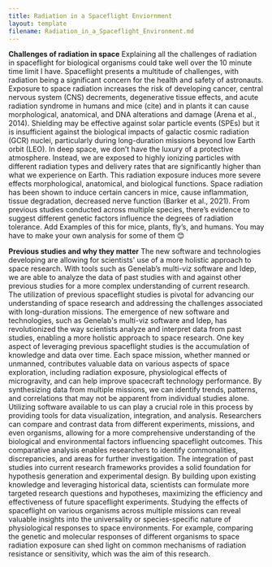 ```yaml
---
title: Radiation in a Spaceflight Enviornment
layout: template
filename: Radiation_in_a_Spaceflight_Environment.md
--- 
```

**Challenges of radiation in space**
Explaining all the challenges of radiation in spaceflight for biological organisms could take well over the 10 minute time limit I have.
Spaceflight presents a multitude of challenges, with radiation being a significant concern for the health and safety of astronauts. Exposure to space radiation increases the risk of developing cancer, central nervous system (CNS) decrements, degenerative tissue effects, and acute radiation syndrome in humans and mice (cite) and in plants it can cause morphological, anatomical, and DNA alterations and damage (Arena et al., 2014). Shielding may be effective against solar particle events (SPEs) but it is insufficient against the biological impacts of galactic cosmic radiation (GCR) nuclei, particularly during long-duration missions beyond low Earth orbit (LEO). In deep space, we don’t have the luxury of a protective atmosphere. Instead, we are exposed to highly ionizing particles with different radiation types and delivery rates that are significantly higher than what we experience on Earth. This radiation exposure induces more severe effects morphological, anatomical, and biological functions.
Space radiation has been shown to induce certain cancers in mice, cause inflammation, tissue degradation, decreased nerve function (Barker et al., 2021). From previous studies conducted across multiple species, there’s evidence to suggest different genetic factors influence the degrees of radiation tolerance. 
Add Examples of this for mice, plants, fly’s, and humans. You may have to make your own analysis for some of them 😊

**Previous studies and why they matter**
The new software and technologies developing are allowing for scientists' use of a more holistic approach to space research. With tools such as Genelab’s multi-viz software and Idep, we are able to analyze the data of past studies with and against other previous studies for a more complex understanding of current research.
The utilization of previous spaceflight studies is pivotal for advancing our understanding of space research and addressing the challenges associated with long-duration missions. The emergence of new software and technologies, such as Genelab's multi-viz software and Idep, has revolutionized the way scientists analyze and interpret data from past studies, enabling a more holistic approach to space research.
One key aspect of leveraging previous spaceflight studies is the accumulation of knowledge and data over time. Each space mission, whether manned or unmanned, contributes valuable data on various aspects of space exploration, including radiation exposure, physiological effects of microgravity, and can help improve spacecraft technology performance. By synthesizing data from multiple missions, we can identify trends, patterns, and correlations that may not be apparent from individual studies alone.
Utilizing software available to us can play a crucial role in this process by providing tools for data visualization, integration, and analysis. Researchers can compare and contrast data from different experiments, missions, and even organisms, allowing for a more comprehensive understanding of the biological and environmental factors influencing spaceflight outcomes. This comparative analysis enables researchers to identify commonalities, discrepancies, and areas for further investigation.
The integration of past studies into current research frameworks provides a solid foundation for hypothesis generation and experimental design. By building upon existing knowledge and leveraging historical data, scientists can formulate more targeted research questions and hypotheses, maximizing the efficiency and effectiveness of future spaceflight experiments.
Studying the effects of spaceflight on various organisms across multiple missions can reveal valuable insights into the universality or species-specific nature of physiological responses to space environments. For example, comparing the genetic and molecular responses of different organisms to space radiation exposure can shed light on common mechanisms of radiation resistance or sensitivity, which was the aim of this research.
